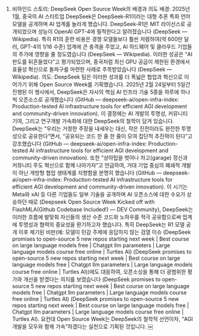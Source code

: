 1. 비하인드 스토리: DeepSeek Open Source Week의 배경과 의도
배경: 2025년 1월, 중국의 AI 스타트업 DeepSeek은 DeepSeek-R1이라는 대형 추론 특화 언어 모델을 공개하며 AI 업계를 놀라게 했습니다. DeepSeek-R1은 MIT 라이선스로 공개되었으며 성능이 OpenAI GPT-4에 필적한다고 알려졌습니다 (DeepSeek — Wikipedia). 특히 R1의 훈련 비용은 경쟁 모델들보다 훨씬 저렴하여(약 600만 달러, GPT-4의 1/16 수준) 업계에 큰 충격을 주었고, AI 하드웨어 및 클라우드 기업들의 주가에 영향을 줄 정도였습니다 (DeepSeek — Wikipedia). 이러한 성공은 “AI 판도를 뒤흔들었다”고 평가되었으며, 중국처럼 최신 GPU 공급이 제한된 환경에서 효율성 혁신으로 돌파구를 마련한 사례로 주목받았습니다 (DeepSeek — Wikipedia).
의도: DeepSeek 팀은 이러한 성과를 더 폭넓은 협업과 혁신으로 이어가기 위해 Open Source Week를 기획했습니다. 2025년 2월 24일부터 5일간 진행된 이 행사에서, DeepSeek은 자사의 핵심 AI 인프라 기술 5종을 하루에 하나씩 오픈소스로 공개했습니다 (GitHub — deepseek-ai/open-infra-index: Production-tested AI infrastructure tools for efficient AGI development and community-driven innovation). 이 결정에는 AI 개발의 투명성, 커뮤니티 기여, 그리고 연구개발 가속화에 대한 DeepSeek의 철학이 담겨 있습니다. DeepSeek는 “우리는 거창한 주장을 내세우는 대신, 작은 진전이라도 완전한 투명성으로 공유한다”면서, “공유되는 코드 한 줄 한 줄이 모여 집단적 추진력이 된다”고 강조했습니다 (GitHub — deepseek-ai/open-infra-index: Production-tested AI infrastructure tools for efficient AGI development and community-driven innovation). 또한 “상아탑을 벗어나 차고(garage) 정신과 커뮤니티 주도 혁신으로 함께 나아가자”고 언급하여, 거대 기업 중심의 폐쇄적 개발이 아닌 개방형 협업 생태계를 지향함을 분명히 했습니다 (GitHub — deepseek-ai/open-infra-index: Production-tested AI infrastructure tools for efficient AGI development and community-driven innovation).
이 시기는 Meta와 xAI 등 다른 기업들도 일부 기술을 공개하며 AI 오픈소스에 대한 수요가 상승하던 때로 (Deepseek Open Source Week Kicked off with FlashMLA(Github Codebase Included!) — DEV Community), DeepSeek는 이러한 흐름에 발맞춰 자신들의 생산 수준 코드와 노하우를 적극 공유함으로써 업계에 투명성과 협력의 중요성을 환기하고자 했습니다. 특히 DeepSeek는 R1 모델 공개 이후 제기된 비판(예: 모델이 민감 주제에 응답하지 않는 검열 이슈 (DeepSeek promises to open-source 5 new repos starting next week | Best course on large language models free | Chatgpt llm parameters | Large language models course free online | Turtles AI) (DeepSeek promises to open-source 5 new repos starting next week | Best course on large language models free | Chatgpt llm parameters | Large language models course free online | Turtles AI))에도 대응하여, 오픈소싱을 통해 더 광범위한 평가와 개선을 받겠다는 의지를 보였습니다 (DeepSeek promises to open-source 5 new repos starting next week | Best course on large language models free | Chatgpt llm parameters | Large language models course free online | Turtles AI) (DeepSeek promises to open-source 5 new repos starting next week | Best course on large language models free | Chatgpt llm parameters | Large language models course free online | Turtles AI). 요컨대 Open Source Week는 DeepSeek의 철학적 선언이자, “AGI 개발을 모두와 함께 가속”하겠다는 실천으로 기획된 것입니다.
￼
